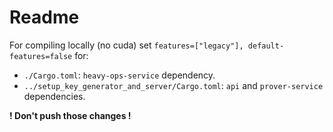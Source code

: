 # Readme

For compiling locally (no cuda) set `features=["legacy"], default-features=false` for:

- `./Cargo.toml`: `heavy-ops-service` dependency.
- `../setup_key_generator_and_server/Cargo.toml`: `api` and `prover-service` dependencies.

**! Don't push those changes !**
